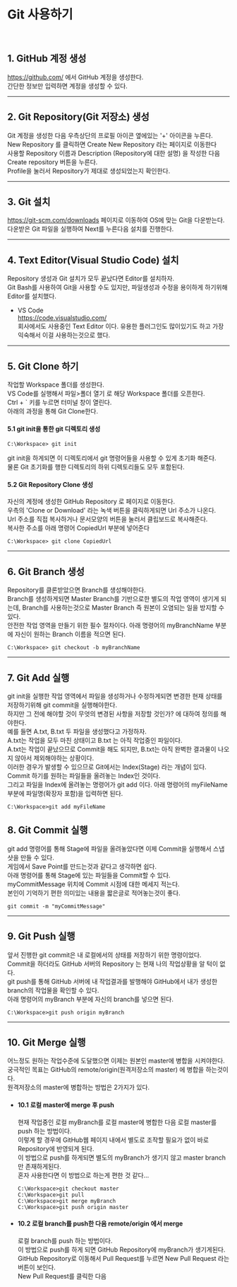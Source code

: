 # Git 사용하기
<br/>

## 1. GitHub 계정 생성
https://github.com/ 에서 GitHub 계정을 생성한다.<br/>
간단한 정보만 입력하면 계정을 생성할 수 있다.<br/>

***

## 2. Git Repository(Git 저장소) 생성
Git 계정을 생성한 다음 우측상단의 프로필 아이콘 옆에있는 '+' 아이콘을 누른다.<br/>
New Repository 를 클릭하면 Create New Repository 라는 페이지로 이동한다<br/>
사용할 Repository 이름과 Description (Repository에 대한 설명) 을 작성한 다음 Create repository 버튼을 누른다.<br/>
Profile을 눌러서 Repository가 제대로 생성되었는지 확인한다.

***

## 3. Git 설치
https://git-scm.com/downloads 페이지로 이동하여 OS에 맞는 Git을 다운받는다.
다운받은 Git 파일을 실행하여 Next를 누른다음 설치를 진행한다.

***

## 4. Text Editor(Visual Studio Code) 설치
Repository 생성과 Git 설치가 모두 끝났다면 Editor를 설치하자.<br/>
Git Bash를 사용하여 Git을 사용할 수도 있지만, 파일생성과 수정을 용이하게 하기위해 Editor를 설치했다.<br/>
* VS Code<br/>
https://code.visualstudio.com/ <br/>
회사에서도 사용중인 Text Editor 이다. 유용한 플러그인도 많이있기도 하고 가장 익숙해서  이걸 사용하는것으로 했다.

*** 

## 5. Git Clone 하기
작업할 Workspace 폴더를 생성한다.<br/>
VS Code를 실행해서 파일>폴더 열기 로 해당 Workspace 폴더를 오픈한다.<br/>
Ctrl + ` 키를 누르면 터미널 창이 열린다.<br/>
아래의 과정을 통해 Git Clone한다.

#### 5.1 git init을 통한 git 디렉토리 생성
```
C:\Workspace> git init
```
git init을 하게되면 이 디렉토리에서 git 명령어들을 사용할 수 있게 초기화 해준다.<br/>
물론 Git 초기화를 행한 디렉토리의 하위 디렉토리들도 모두 포함된다.

#### 5.2 Git Repository Clone 생성
자신의 계정에 생성한 GitHub Repository 로 페이지로 이동한다.<br/>
우측의 'Clone or Download' 라는 녹색 버튼을 클릭하게되면 Url 주소가 나온다.<br/>
Url 주소를 직접 복사하거나 문서모양의 버튼을 눌러서 클립보드로 복사해준다.<br/>
복사한 주소를 아래 명령어 CopiedUrl 부분에 넣어준다

```
C:\Workspace> git clone CopiedUrl
```

***

## 6. Git Branch 생성
Repository를 클론받았으면 Branch를 생성해야한다.<br/>
Branch를 생성하게되면 Master Branch를 기반으로한 별도의 작업 영역이 생기게 되는데, 
Branch를 사용하는것으로 Master Branch 즉 원본이 오염되는 일을 방지할 수 있다.<br/>
안전한 작업 영역을 만들기 위한 필수 절차이다.
아래 명령어의 myBranchName 부분에 자신이 원하는 Branch 이름을 적으면 된다.
```
C:\Workspace> git checkout -b myBranchName
```

***

## 7. Git Add 실행
git init을 실행한 작업 영역에서 파일을 생성하거나 수정하게되면 변경한 현재 상태를 저장하기위해 git commit을 실행해야한다.<br/>
하지만 그 전에 해야할 것이 무엇의 변경된 사항을 저장할 것인가? 에 대하여 정의를 해야한다.<br/>
예를 들면 A.txt, B.txt 두 파일을 생성했다고 가정하자.<br/>
A.txt는 작업을 모두 마친 상태이고 B.txt 는 아직 작업중인 파일이다.<br/>
A.txt는 작업이 끝났으므로 Commit을 해도 되지만, B.txt는 아직 완벽한 결과물이 나오지 않아서 제외해야하는 상황이다.<br/>
이러한 경우가 발생할 수 있으므로 Git에서는 Index(Stage) 라는 개념이 있다.<br/>
Commit 하기를 원하는 파일들을 올려놓는 Index인 것이다.<br/>
그리고 파일을 Index에 올려놓는 명령어가 git add 이다.
아래 명령어의 myFileName 부분에 파일명(확장자 포함)을 입력하면 된다.
```
C:\Workspace>git add myFileName
```

## 8. Git Commit 실행
git add 명령어를 통해 Stage에 파일을 올려놓았다면 이제 Commit을 실행해서 스냅샷을 만들 수 있다. <br/>
게임에서 Save Point를 만드는것과 같다고 생각하면 쉽다.<br/>
아래 명령어를 통해 Stage에 있는 파일들을 Commit할 수 있다.<br/>
myCommitMessage 위치에 Commit 시점에 대한 메세지 적는다.<br/>
본인이 기억하기 편한 의미있는 내용을 짧은글로 적어놓는것이 좋다.<br/>
```
git commit -m "myCommitMessage"
```

***

## 9. Git Push 실행
앞서 진행한 git commit은 내 로컬에서의 상태를 저장하기 위한 명령이었다.<br/>
Commit을 하더라도 GitHub 서버의 Repository 는 현재 나의 작업상황을 알 턱이 없다.<br/>
git push를 통해 GitHub 서버에 내 작업결과를 발행해야 GitHub에서 내가 생성한 branch의 작업물을 확인할 수 있다.<br/>
아래 명령어의 myBranch 부분에 자신의 branch를 넣으면 된다.
```
C:\Workspace>git push origin myBranch
```

***

## 10. Git Merge 실행
어느정도 원하는 작업수준에 도달했으면 이제는 원본인 master에 병합을 시켜야한다.<br/>
궁극적인 목표는 GitHub의 remote/origin(원격저장소의 master) 에 병합을 하는것이다.<br/>
원격저장소의 master에 병합하는 방법은 2가지가 있다.<br/>

* #### 10.1 로컬 master에 merge 후 push
    현재 작업중인 로컬 myBranch를 로컬 master에 병합한 다음 로컬 master를 push 하는 방법이다.<br/>
    이렇게 할 경우에 GitHub웹 페이지 내에서 별도로 조작할 필요가 없이 바로 Repository에 반영되게 된다.<br/>
    이 방법으로 push를 하게되면 별도의 myBranch가 생기지 않고 master branch만 존재하게된다.<br/>
    혼자 사용한다면 이 방법으로 하는게 편한 것 같다...
    
    ```
    C:\Workspace>git checkout master
    C:\Workspace>git pull
    C:\Workspace>git merge myBranch
    C:\Workspace>git push origin master
    ```
* #### 10.2 로컬 branch를 push한 다음 remote/origin 에서 merge
    로컬 branch를 push 하는 방법이다.<br/>
    이 방법으로 push를 하게 되면 GitHub Repository에 myBranch가 생기게된다.<br/>
    GitHub Repository로 이동해서 Pull Request를 누르면 New Pull Request 라는 버튼이 보인다.<br/>
    New Pull Request를 클릭한 다음
